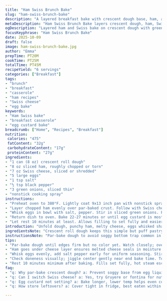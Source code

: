 ```yaml
---
title: "Ham Swiss Brunch Bake"
slug: "ham-swiss-brunch-bake"
description: "A layered breakfast bake with crescent dough base, ham, and Swiss cheese finished with eggs infused with green onions. Par-baked crust for structure. Baked until eggs just set. Serves six. About 470 calories per portion with adjustments. A hands-on brunch option swaps crescent dough for puff pastry if preferred; Swiss cheese swapped easily with Gruyere for nuttier depths. Egg layer textured with scallions adds fresh bite. Visual cues over timing; golden edges and initial dough firmness signal par-bake done. Egg custard should wobble slightly before resting. Packed with protein, simple assembly for busy mornings or casual weekends."
metaDescription: "Ham Swiss Brunch Bake layers crescent dough, ham, Swiss cheese, and green onion eggs. Par-bake crust for structure; bake until eggs just wobble. Serves six meals."
ogDescription: "Layered ham and Swiss bake on crescent dough with green onion eggs. Par-baked crust sets texture. Bake till custard jiggles, rest then slice warm."
focusKeyphrase: "Ham Swiss Brunch Bake"
date: 2025-10-09
draft: false
image: ham-swiss-brunch-bake.jpg
author: "Emma"
prepTime: PT20M
cookTime: PT25M
totalTime: PT45M
recipeYield: "6 servings"
categories: ["Breakfast"]
tags:
- "brunch"
- "breakfast"
- "casserole"
- "ham recipes"
- "Swiss cheese"
- "egg bake"
keywords:
- "Ham Swiss bake"
- "breakfast casserole"
- "egg custard bake"
breadcrumb: ["Home", "Recipes", "Breakfast"]
nutrition: 
 calories: "475"
 fatContent: "32g"
 carbohydrateContent: "17g"
 proteinContent: "27g"
ingredients:
- "1 can (8 oz) crescent roll dough"
- "8 oz sliced ham, roughly chopped or torn"
- "7 oz Swiss cheese, sliced or shredded"
- "5 large eggs"
- "1 tsp salt"
- "½ tsp black pepper"
- "3 green onions, sliced thin"
- "nonstick cooking spray"
instructions:
- "Preheat oven to 380°F. Lightly coat 9x13 inch pan with nonstick spray. Unroll crescent dough. Stretch and pat to cover bottom and 1 inch up sides, pinch seams tight to avoid holes. Par-bake 6-8 minutes; look for edges firming but not browning yet. Dough should feel set to touch, not doughy but soft. Remove and cool slightly."
- "Layer chopped ham evenly over par-baked crust. Follow with Swiss cheese layer, covering ham but not piled too thick—avoid squishy eggs later."
- "Whisk eggs in bowl with salt, pepper. Stir in sliced green onions. Pour gently over cheese layer avoiding disturbing layers below."
- "Return dish to oven. Bake 22-27 minutes or until egg custard is mostly set but still has slight jiggle in center. Avoid overbaking or dryness. Surface might puff and edges golden."
- "Let rest 10 minutes at least. Allows filling to set fully and easier slicing. Serve warm."
introduction: "Unfold dough, punchy ham, melty cheese, eggs whisked sharp with green onion bite. Early tries ruined by soggy crust—par-bake is crucial. Don’t skip it. The soft dough needs some structure before the egg batter hits or you get wet mess. Swiss cheese is classic but tired? Swap in Gruyere or fontina for nuttier notes. Ham can be smoky or simply deli sliced—your call. Eggs? Okay, whipping cream or milk poured in changes texture but too much liquid kills it. Focus on texture cues: firm dough edges, bubbling egg custard that still jiggles, slight golden crust hints. Resting after baking seals deal. Slice neat squares with serrated knife. Weekends, busy brunches, leftovers for the week. Worth the mess and smells in your kitchen."
ingredientsNote: "Crescent roll dough keeps this simple but puff pastry raises bar—flakier, crisper edges. If brand dough is sticky or tears easily, dampen fingers to patch. Ham can be leftover roast or leftovers from sandwich trimmings. Swiss cheese provides mild melt but can be replaced with milder mozzarella or smoky Gouda—mind moisture content; too wet will impact bake. Eggs bind everything, green onions add subtle sharpness; scallions could be swapped with chives or shallots if you want less bite and more sweetness. Use fresh, bright green ends for color and flavor pop. Salt seasoning modest to not overpower cured meat. Nonstick spray helps release; butter can work too but might brown faster on dough edges. If lacking nonstick, parchment paper lining helps prevention."
instructionsNote: "Par-bake dough to avoid soggy bottom trap common in layered bakes. Watch edges for slight firmness; too long and crust crisps too much before filling. Hammer home the layering order—ham before cheese means cheese melts directly on protein base, creating cohesive layers and preventing sliding. Egg mixture poured carefully on top keeps layers intact. When baking, check custard doneness visually not by clock alone—wobbliness indicates not done; firmness means ready. Oven temps vary, so keep tabs past 20 minutes. Resting after baking is underrated but critical for sliceable results because filling firms up and cools off hot steam that causes sogginess in crust edges. Leftovers? Reheat at low temps to maintain custard texture without drying. Use serrated knife to avoid squashing."
tips:
- "Par-bake dough until edges firm but no color yet. Watch closely; overbaking means dry bottom once wet egg mixture hits. Texture clues matter more than timing. Slight give, not doughy or crispy."
- "Ham goes under cheese layer ensures melted cheese seals in moisture. Prevents sliding layers in final cut. Avoid thick piles cheese or custard sogs; layers compress but don’t drown filling."
- "Whisk eggs evenly, add salt pepper early for uniform seasoning. Stir green onions gently last to keep fresh bite; too much stirring breaks scallions down, flavor blurs. Custard texture changes with whipping cream additions but high liquid risks soggy bake."
- "Check doneness visually; jiggle center gently near end bake time. Too firm means dryness, too loose means undercooked. Golden edges signal nearing finish without rushing. Oven temps vary, use cues not clock alone."
- "Rest 10 minutes minimum after baking. Fills set fully, hot steam escapes preventing soggy crust edges. Slice with serrated knife for clean edges; straight blade squashes layers and messes up texture."
faq:
- "q: Why par-bake crescent dough? a: Prevent soggy base from egg liquid, sets structure. Edges firm not brown yet. Without it, dough tears or stays doughy. Alternate: puff pastry gives flakier crust but needs same step."
- "q: Can I switch Swiss cheese? a: Yes, try Gruyere or fontina for nuttier notes. Mozzarella softens texture, Gouda adds smoky flavor but watch moisture levels or custard gets watery. Cheese choice affects melt texture mainly."
- "q: Egg custard not setting? a: Bake longer, lower temp helps even cooking. Overwhip eggs makes too airy, underwhip makes dense custard. Visual jiggle testing beats timer. Fill rest time essential for firmness."
- "q: How store leftovers? a: Cover tight in fridge, best eaten within 3 days. Reheat low and slow keeps custard creamy; microwave can dry edges. Freezing possible but texture changes, thaw slowly."

---
```

